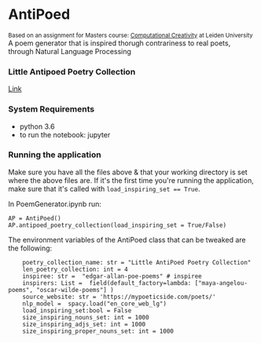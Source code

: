 # AntiPoed 
<sub>Based on an assignment for Masters course: [Computational Creativity](https://studiegids.universiteitleiden.nl/courses/103312/computational-creativity) at Leiden University
</sub>
A poem generator that is inspired thorugh contrariness to real poets, through Natural Language Processing

### Little Antipoed Poetry Collection
[Link](https://drive.google.com/file/d/17iiM_0IC-GMUYe-KTO4qpaVnAEw5XC6u/view?usp=sharing) 

### System Requirements
* python 3.6
* to run the notebook: jupyter


### Running the application

Make sure you have all the files above & that your working directory is set where the above files are. 
If it's the first time you're running the application, make sure that it's called with `load_inspiring_set == True`. 

In PoemGenerator.ipynb run:
```
AP = AntiPoed()
AP.antipoed_poetry_collection(load_inspiring_set = True/False)
```
The environment variables of the AntiPoed class that can be tweaked are the following:

```
    poetry_collection_name: str = "Little AntiPoed Poetry Collection"
    len_poetry_collection: int = 4
    inspiree: str =  "edgar-allan-poe-poems" # inspiree
    inspirers: List =  field(default_factory=lambda: ["maya-angelou-poems", "oscar-wilde-poems"] )
    source_website: str = 'https://mypoeticside.com/poets/'  
    nlp_model =  spacy.load("en_core_web_lg")
    load_inspiring_set:bool = False
    size_inspiring_nouns_set: int = 1000
    size_inspiring_adjs_set: int = 1000
    size_inspiring_proper_nouns_set: int = 1000
```


